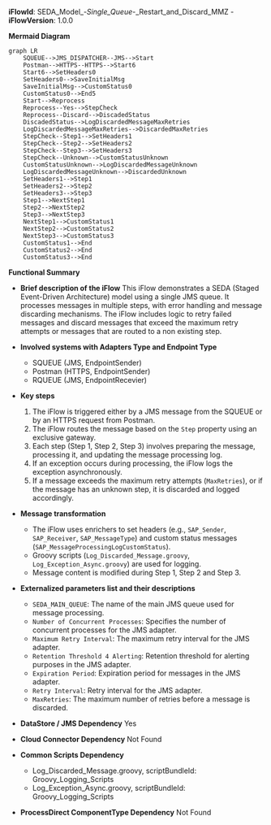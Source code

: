**iFlowId**: SEDA_Model_-_Single_Queue_-_Restart_and_Discard_MMZ - **iFlowVersion**: 1.0.0

**Mermaid Diagram**
```mermaid
graph LR
    SQUEUE-->JMS_DISPATCHER--JMS-->Start
    Postman-->HTTPS--HTTPS-->Start6
    Start6-->SetHeaders0
    SetHeaders0-->SaveInitialMsg
    SaveInitialMsg-->CustomStatus0
    CustomStatus0-->End5
    Start-->Reprocess
    Reprocess--Yes-->StepCheck
    Reprocess--Discard-->DiscadedStatus
    DiscadedStatus-->LogDiscardedMessageMaxRetries
    LogDiscardedMessageMaxRetries-->DiscardedMaxRetries
    StepCheck--Step1-->SetHeaders1
    StepCheck--Step2-->SetHeaders2
    StepCheck--Step3-->SetHeaders3
    StepCheck--Unknown-->CustomStatusUnknown
    CustomStatusUnknown-->LogDiscardedMessageUnknown
    LogDiscardedMessageUnknown-->DiscardedUnknown
    SetHeaders1-->Step1
    SetHeaders2-->Step2
    SetHeaders3-->Step3
    Step1-->NextStep1
    Step2-->NextStep2
    Step3-->NextStep3
    NextStep1-->CustomStatus1
    NextStep2-->CustomStatus2
    NextStep3-->CustomStatus3
    CustomStatus1-->End
    CustomStatus2-->End
    CustomStatus3-->End
```

**Functional Summary**
- **Brief description of the iFlow**
This iFlow demonstrates a SEDA (Staged Event-Driven Architecture) model using a single JMS queue. It processes messages in multiple steps, with error handling and message discarding mechanisms. The iFlow includes logic to retry failed messages and discard messages that exceed the maximum retry attempts or messages that are routed to a non existing step.

- **Involved systems with Adapters Type and Endpoint Type**
    - SQUEUE (JMS, EndpointSender)
    - Postman (HTTPS, EndpointSender)
    - RQUEUE (JMS, EndpointRecevier)

- **Key steps**
    1.  The iFlow is triggered either by a JMS message from the SQUEUE or by an HTTPS request from Postman.
    2.  The iFlow routes the message based on the `Step` property using an exclusive gateway.
    3.  Each step (Step 1, Step 2, Step 3) involves preparing the message, processing it, and updating the message processing log.
    4.  If an exception occurs during processing, the iFlow logs the exception asynchronously.
    5.  If a message exceeds the maximum retry attempts (`MaxRetries`), or if the message has an unknown step, it is discarded and logged accordingly.

- **Message transformation**
    - The iFlow uses enrichers to set headers (e.g., `SAP_Sender`, `SAP_Receiver`, `SAP_MessageType`) and custom status messages (`SAP_MessageProcessingLogCustomStatus`).
    - Groovy scripts (`Log_Discarded_Message.groovy`, `Log_Exception_Async.groovy`) are used for logging.
    - Message content is modified during Step 1, Step 2 and Step 3.

- **Externalized parameters list and their descriptions**
    - `SEDA_MAIN_QUEUE`: The name of the main JMS queue used for message processing.
    - `Number of Concurrent Processes`: Specifies the number of concurrent processes for the JMS adapter.
    - `Maximum Retry Interval`: The maximum retry interval for the JMS adapter.
    - `Retention Threshold 4 Alerting`: Retention threshold for alerting purposes in the JMS adapter.
    - `Expiration Period`: Expiration period for messages in the JMS adapter.
    - `Retry Interval`: Retry interval for the JMS adapter.
    - `MaxRetries`: The maximum number of retries before a message is discarded.

- **DataStore / JMS Dependency**
Yes

- **Cloud Connector Dependency**
Not Found

- **Common Scripts Dependency**
    - Log_Discarded_Message.groovy, scriptBundleId: Groovy_Logging_Scripts
    - Log_Exception_Async.groovy, scriptBundleId: Groovy_Logging_Scripts

- **ProcessDirect ComponentType Dependency**
Not Found